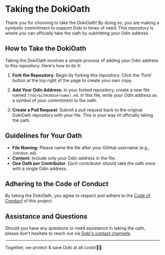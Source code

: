 # Taking the DokiOath

Thank you for choosing to take the DokiOath! By doing so, you are making a symbolic commitment to support Doki in times of need. This repository is where you can officially take the oath by submitting your Odin address.

## How to Take the DokiOath

Taking the DokiOath involves a simple process of adding your Odin address to this repository. Here's how to do it:

1. **Fork the Repository**: Begin by forking this repository. Click the 'Fork' button at the top right of the page to create your own copy.

2. **Add Your Odin Address**: In your forked repository, create a new file named `[YourGitHubUsername].md`. In this file, write your Odin address as a symbol of your commitment to the oath.

3. **Create a Pull Request**: Submit a pull request back to the original DokiOath repository with your file. This is your way of officially taking the oath.

## Guidelines for Your Oath

- **File Naming**: Please name the file after your GitHub username (e.g., `JohnDoe.md`).
- **Content**: Include only your Odin address in the file.
- **One Oath per Contributor**: Each contributor should take the oath once with a single Odin address.

## Adhering to the Code of Conduct

By taking the DokiOath, you agree to respect and adhere to the [Code of Conduct](/CODE_OF_CONDUCT.md) of this project.

## Assistance and Questions

Should you have any questions or need assistance in taking the oath, please don't hesitate to reach out via [Doki's contact channels](https://twitter.com/doki_coin).



---

Together, we protect & save Doki at all costs!🐉✨
